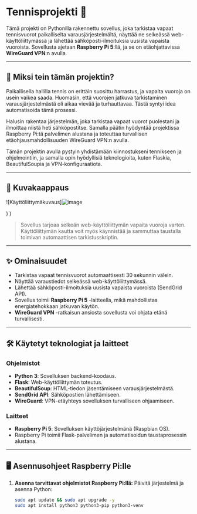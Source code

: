 # Tennisprojekti 🎾

Tämä projekti on Pythonilla rakennettu sovellus, joka tarkistaa vapaat tennisvuorot paikalliselta varausjärjestelmältä, näyttää ne selkeässä web-käyttöliittymässä ja lähettää sähköposti-ilmoituksia uusista vapaista vuoroista. Sovellusta ajetaan **Raspberry Pi 5**:llä, ja se on etäohjattavissa **WireGuard VPN**:n avulla.

---

## 🌟 Miksi tein tämän projektin?

Paikallisella hallilla tennis on erittäin suosittu harrastus, ja vapaita vuoroja on usein vaikea saada. Huomasin, että vuorojen jatkuva tarkistaminen varausjärjestelmästä oli aikaa vievää ja turhauttavaa. Tästä syntyi idea automatisoida tämä prosessi.

Halusin rakentaa järjestelmän, joka tarkistaa vapaat vuorot puolestani ja ilmoittaa niistä heti sähköpostitse. Samalla päätin hyödyntää projektissa Raspberry Pi:tä palvelimen alustana ja toteuttaa turvallisen etäohjausmahdollisuuden WireGuard VPN:n avulla.

Tämän projektin avulla pystyin yhdistämään kiinnostukseni tennikseen ja ohjelmointiin, ja samalla opin hyödyllisiä teknologioita, kuten Flaskia, BeautifulSoupia ja VPN-konfiguraatiota.

---

## 📸 Kuvakaappaus
![Käyttöliittymäkuvaus]![image](https://github.com/user-attachments/assets/7eb47897-a0b2-4ca8-9a77-b0f8e8475b7b)

)
)

> Sovellus tarjoaa selkeän web-käyttöliittymän vapaita vuoroja varten. Käyttöliittymän kautta voit myös käynnistää ja sammuttaa taustalla toimivan automaattisen tarkistusskriptin.

---

## ✨ Ominaisuudet
- Tarkistaa vapaat tennisvuorot automaattisesti 30 sekunnin välein.
- Näyttää varaustiedot selkeässä web-käyttöliittymässä.
- Lähettää sähköposti-ilmoituksia uusista vapaista vuoroista (SendGrid API).
- Sovellus toimii **Raspberry Pi 5** -laitteella, mikä mahdollistaa energiatehokkaan jatkuvan käytön.
- **WireGuard VPN** -ratkaisun ansiosta sovellusta voi ohjata etänä turvallisesti.

---

## 🛠️ Käytetyt teknologiat ja laitteet

### Ohjelmistot
- **Python 3**: Sovelluksen backend-koodaus.
- **Flask**: Web-käyttöliittymän toteutus.
- **BeautifulSoup**: HTML-tiedon jäsentämiseen varausjärjestelmästä.
- **SendGrid API**: Sähköpostien lähettämiseen.
- **WireGuard**: VPN-etäyhteys sovelluksen turvalliseen ohjaamiseen.

### Laitteet
- **Raspberry Pi 5**: Sovelluksen käyttöjärjestelmänä (Raspbian OS).
- Raspberry Pi toimii Flask-palvelimen ja automatisoidun taustaprosessin alustana.

---

## 🖥️ Asennusohjeet Raspberry Pi:lle

1. **Asenna tarvittavat ohjelmistot Raspberry Pi:llä:**
   Päivitä järjestelmä ja asenna Python:
   ```bash
   sudo apt update && sudo apt upgrade -y
   sudo apt install python3 python3-pip python3-venv
